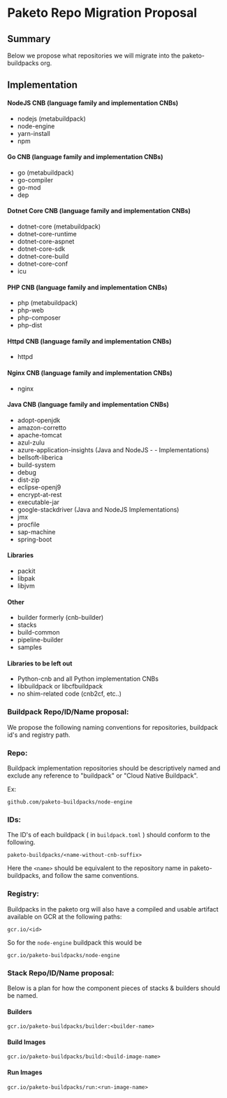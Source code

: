 # Paketo Repo Migration Proposal

## Summary
Below we propose what repositories we will migrate into the paketo-buildpacks org.

## Implementation

#### NodeJS CNB (language family and implementation CNBs)
- nodejs (metabuildpack)
- node-engine
- yarn-install
- npm
 
#### Go CNB (language family and implementation CNBs)
- go (metabuildpack)
- go-compiler
- go-mod
- dep

#### Dotnet Core CNB (language family and implementation CNBs)
- dotnet-core (metabuildpack)
- dotnet-core-runtime
- dotnet-core-aspnet
- dotnet-core-sdk
- dotnet-core-build
- dotnet-core-conf
- icu

#### PHP CNB (language family and implementation CNBs)

- php (metabuildpack)
- php-web
- php-composer
- php-dist

#### Httpd CNB (language family and implementation CNBs)

- httpd

#### Nginx CNB (language family and implementation CNBs)

- nginx

#### Java CNB (language family and implementation CNBs)

- adopt-openjdk
- amazon-corretto
- apache-tomcat
- azul-zulu
- azure-application-insights (Java and NodeJS - - Implementations)
- bellsoft-liberica
- build-system
- debug
- dist-zip
- eclipse-openj9
- encrypt-at-rest
- executable-jar
- google-stackdriver (Java and NodeJS Implementations)
- jmx
- procfile
- sap-machine
- spring-boot

#### Libraries

- packit
- libpak
- libjvm

#### Other 

- builder formerly (cnb-builder)
- stacks
- build-common
- pipeline-builder
- samples

#### Libraries to be left out

- Python-cnb and all Python implementation CNBs
- libbuildpack or libcfbuildpack
- no shim-related code (cnb2cf, etc..)


### Buildpack Repo/ID/Name proposal:
We propose the following naming conventions for repositories, buildpack id's and registry path. 

### Repo:

Buildpack implementation repositories should be descriptively named and exclude any reference to "buildpack" or "Cloud Native Buildpack".

Ex:
	
	github.com/paketo-buildpacks/node-engine
	
### IDs:
The ID's of each buildpack ( in `buildpack.toml` ) should conform to the following.

	paketo-buildpacks/<name-without-cnb-suffix>

Here the `<name>` should be equivalent to the repository name in paketo-buildpacks, and follow the same conventions.


### Registry:

Buildpacks in the paketo org will also have a compiled and usable artifact available on GCR at the following paths:

	gcr.io/<id>

So for the `node-engine` buildpack this would be
	
	gcr.io/paketo-buildpacks/node-engine


### Stack Repo/ID/Name proposal:
Below is a plan for how the component pieces of stacks & builders should be named.

#### Builders
	gcr.io/paketo-buildpacks/builder:<builder-name>

#### Build Images
	gcr.io/paketo-buildpacks/build:<build-image-name>

#### Run Images
	gcr.io/paketo-buildpacks/run:<run-image-name>

